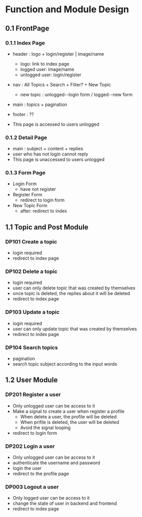 # Function and Module Design

## 0.1 FrontPage

### 0.1.1 Index Page

- header : logo + login/register | image/name
    - logo: link to index page
    - logged user: image/name
    - unlogged user: login/register
- nav : All Topics + Search + Filter? + New Topic
    - new topic : unlogged--login form / logged--new form
- main : topics + pagination
- footer : ??

- This page is accessed to users unlogged

### 0.1.2 Detail Page

- main : subject + content + replies
- user who has not login cannot reply
- This page is unaccessed to users unlogged

### 0.1.3 Form Page

- Login Form
    - have not register
- Register Form
    - redirect to login form
- New Topic Form
    - after: redirect to index


## 1.1 Topic and Post Module

### DP101 Create a topic

- login required
- redirect to index page

### DP102 Delete a topic

- login required
- user can only delete topic that was created by themselves
- once topic is deleted, the replies about it will be deleted
- redirect to index page

### DP103 Update a topic

- login required
- user can only update topic that was created by themselves
- redirect to index page

### DP104 Search topics

- pagination
- search topic subject according to the input words

## 1.2 User Module

### DP201 Register a user

- Only unlogged user can be access to it
- Make a signal to create a user when register a profile
    - When delete a user, the profile will be deleted
    - When prifile is deleted, the user will be deleted
    - Avoid the signal looping
- redirect to login form

### DP202 Login a user

- Only unlogged user can be access to it
- authenticate the username and password
- login the user
- redirect to the profile page

### DP003 Logout a user

- Only logged user can be access to it
- change the state of user in backend and frontend
- redirect to index page